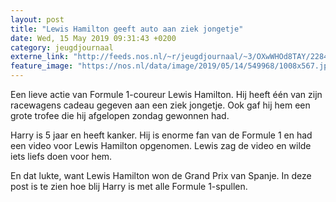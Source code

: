 ```yaml
---
layout: post
title: "Lewis Hamilton geeft auto aan ziek jongetje"
date: Wed, 15 May 2019 09:31:43 +0200
category: jeugdjournaal
externe_link: "http://feeds.nos.nl/~r/jeugdjournaal/~3/OXwWHOd8TAY/2284693"
feature_image: "https://nos.nl/data/image/2019/05/14/549968/1008x567.jpg"
---
```


<p>Een lieve actie van Formule 1-coureur Lewis Hamilton. Hij heeft één van zijn racewagens cadeau gegeven aan een ziek jongetje. Ook gaf hij hem een grote trofee die hij afgelopen zondag gewonnen had. </p>
<p>Harry is 5 jaar en heeft kanker. Hij is enorme fan van de Formule 1 en had een video voor Lewis Hamilton opgenomen. Lewis zag de video en wilde iets liefs doen voor hem.</p>
<p>En dat lukte, want Lewis Hamilton won de Grand Prix van Spanje. In deze post is te zien hoe blij Harry is met alle Formule 1-spullen.</p><img src="http://feeds.feedburner.com/~r/jeugdjournaal/~4/OXwWHOd8TAY" height="1" width="1" alt=""/>
